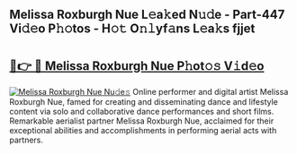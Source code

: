 ## Melissa Roxburgh Nue L𝚎a𝚔ed N𝚞𝚍e - Part-447 Vi𝚍𝚎o P𝚑𝚘tos - H𝚘𝚝 O𝚗𝚕yf𝚊ns L𝚎a𝚔s fjjet

# <h2><a href="http://kf0fyy4.oniu.top/?m=Melissa+Roxburgh+Nue">🔗👉 🔴 Melissa Roxburgh Nue P𝚑ot𝚘𝚜 V𝚒d𝚎o</a></h2>

[![Melissa Roxburgh Nue Nu𝚍e𝚜](https://i.imgur.com/0qMVB7G.gif)](http://kf0fyy4.oniu.top/?m=Melissa+Roxburgh+Nue)
Online performer and digital artist Melissa Roxburgh Nue, famed for creating and disseminating dance and lifestyle content via solo and collaborative dance performances and short films. Remarkable aerialist partner Melissa Roxburgh Nue, acclaimed for their exceptional abilities and accomplishments in performing aerial acts with partners.  
